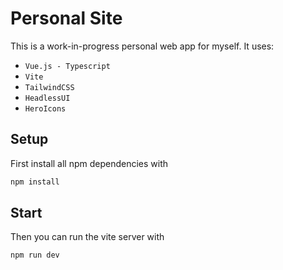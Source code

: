 # Personal Site

This is a work-in-progress personal web app for myself. It uses:

- `Vue.js - Typescript`
- `Vite`
- `TailwindCSS`
- `HeadlessUI`
- `HeroIcons`

## Setup

First install all npm dependencies with

```cmd
npm install
```

## Start

Then you can run the vite server with

```cmd
npm run dev
```
